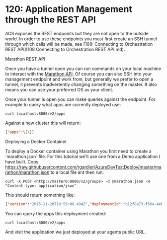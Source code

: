 # 120: Application Management through the REST API

ACS exposes the REST endpoints but they are not open to the outside world. In order to use these endpoints you must first create an SSH tunnel through which calls will be made, see [108: Connecting to Orchestration REST API](108 Connecting to Orchestration REST API.md).

Marathon REST API

Once you have a tunnel open you can run commands on your local machine to interact with the [Marathon API](https://mesosphere.github.io/marathon/docs/generated/api.html). Of course you can also SSH into your management endpoint and work from, but generally we prefer to open a tunnel, it prevents inadvertently changing something on the master. It also means you can use your preferred OS as your client.

Once your tunnel is open you can make queries against the endpoint. For example to query what apps are currently deployed use:

```
curl localhost:8080/v2/apps
```

Against a new cluster this will return:

```json
{"apps":\[\]}
````

Deploying a Docker Container

To deploy a Docker container using Marathon you first need to create a \`marathon.json\` file. For this tutorial we'll use one from a Demo application I have built. Copy <https://raw.githubusercontent.com/rgardler/AzureDevTestDeploy/master/marathon/marathon.json> to a local file ant then run:

```
curl -X POST <http://master0:8080/v2/groups> -d @marathon.json -H "Content-type: application/json"
```

This should return something like:

```json
{"version":"2015-11-20T18:59:00.494Z","deploymentId":"b12f8a73-f56a-4eb1-9375-4ac026d6cdec"}
```

You can query the apps this deployment created:

```
curl localhost:8080/v2/apps
```

And visit the application we just deployed at your agents public URL.
